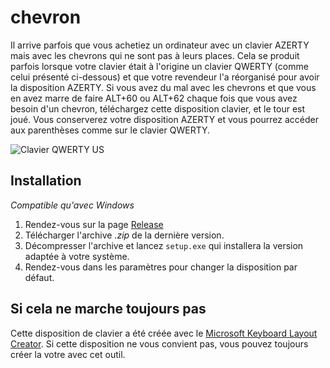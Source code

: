 # chevron

Il arrive parfois que vous achetiez un ordinateur avec un clavier AZERTY mais avec les chevrons qui ne sont pas à leurs places. Cela se produit parfois lorsque votre clavier était à l'origine un clavier QWERTY (comme celui présenté ci-dessous) et que votre revendeur l'a réorganisé pour avoir la disposition AZERTY. Si vous avez du mal avec les chevrons et que vous en avez marre de faire ALT+60 ou ALT+62 chaque fois que vous avez besoin d'un chevron, téléchargez cette disposition clavier, et le tour est joué. Vous conserverez votre disposition AZERTY et vous pourrez accéder aux parenthèses comme sur le clavier QWERTY.

![Clavier QWERTY US](https://upload.wikimedia.org/wikipedia/commons/thumb/d/da/KB_United_States.svg/640px-KB_United_States.svg.png)

## Installation

*Compatible qu'avec Windows*

1. Rendez-vous sur la page [Release](https://github.com/marcaureln/chevron/releases)
2. Télécharger l'archive *.zip* de la dernière version.
3. Décompresser l'archive et lancez `setup.exe` qui installera la version adaptée à votre système.
4. Rendez-vous dans les paramètres pour changer la disposition par défaut.

## Si cela ne marche toujours pas

Cette disposition de clavier a été créée avec le [Microsoft Keyboard Layout Creator](https://www.microsoft.com/en-us/download/details.aspx?id=102134). Si cette disposition ne vous convient pas, vous pouvez toujours créer la votre avec cet outil.

